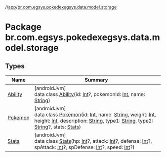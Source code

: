 //[app](../../index.md)/[br.com.egsys.pokedexegsys.data.model.storage](index.md)

# Package br.com.egsys.pokedexegsys.data.model.storage

## Types

| Name | Summary |
|---|---|
| [Ability](-ability/index.md) | [androidJvm]<br>data class [Ability](-ability/index.md)(id: [Int](https://kotlinlang.org/api/latest/jvm/stdlib/kotlin/-int/index.html)?, pokemonId: [Int](https://kotlinlang.org/api/latest/jvm/stdlib/kotlin/-int/index.html), name: [String](https://kotlinlang.org/api/latest/jvm/stdlib/kotlin/-string/index.html)) |
| [Pokemon](-pokemon/index.md) | [androidJvm]<br>data class [Pokemon](-pokemon/index.md)(id: [Int](https://kotlinlang.org/api/latest/jvm/stdlib/kotlin/-int/index.html), name: [String](https://kotlinlang.org/api/latest/jvm/stdlib/kotlin/-string/index.html), weight: [Int](https://kotlinlang.org/api/latest/jvm/stdlib/kotlin/-int/index.html), height: [Int](https://kotlinlang.org/api/latest/jvm/stdlib/kotlin/-int/index.html), description: [String](https://kotlinlang.org/api/latest/jvm/stdlib/kotlin/-string/index.html), type1: [String](https://kotlinlang.org/api/latest/jvm/stdlib/kotlin/-string/index.html), type2: [String](https://kotlinlang.org/api/latest/jvm/stdlib/kotlin/-string/index.html)?, stats: [Stats](-stats/index.md)) |
| [Stats](-stats/index.md) | [androidJvm]<br>data class [Stats](-stats/index.md)(hp: [Int](https://kotlinlang.org/api/latest/jvm/stdlib/kotlin/-int/index.html)?, attack: [Int](https://kotlinlang.org/api/latest/jvm/stdlib/kotlin/-int/index.html)?, defense: [Int](https://kotlinlang.org/api/latest/jvm/stdlib/kotlin/-int/index.html)?, spAttack: [Int](https://kotlinlang.org/api/latest/jvm/stdlib/kotlin/-int/index.html)?, spDefense: [Int](https://kotlinlang.org/api/latest/jvm/stdlib/kotlin/-int/index.html)?, speed: [Int](https://kotlinlang.org/api/latest/jvm/stdlib/kotlin/-int/index.html)?) |
